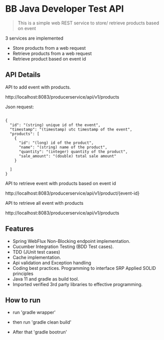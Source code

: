 # BB Java Developer Test API

> This is a simple web REST service to store/ retrieve products based on event

3 services are implemented

- Store products from a web request
- Retrieve products from a web request
- Retrieve product based on event id

## API Details

API to add event with products.

http://localhost:8083/producerservice/api/v1/products

Json request: 

```

{
  "id": "(string) unique id of the event",
  "timestamp": "(timestamp) utc timestamp of the event",
  "products": [
    {
      "id": "(long) id of the product",
      "name": "(string) name of the product",
      "quantity": "(integer) quantity of the product",
      "sale_amount": "(double) total sale amount"
    }
    
  ]
}

```

API to retrieve event with products based on event id

http://localhost:8083/producerservice/api/v1/product/{event-id}

API to retrieve all event with products

http://localhost:8083/producerservice/api/v1/products

## Features

- Spring WebFlux Non-Blocking endpoint implementation.
- Cucumber Integration Testing (BDD Test cases).
- TDD (JUnit test cases)
- Cache implementation.
- Api validation and Exception handling
- Coding best practices.
    Programming to interface
    SRP
    Applied SOLID principles
- Java 11 and gradle as build tool.
- Imported verified 3rd party libraries to effective programming.

## How to run

- run 'gradle wrapper'

- then run 'gradle clean build'

- After that 'gradle bootrun'



